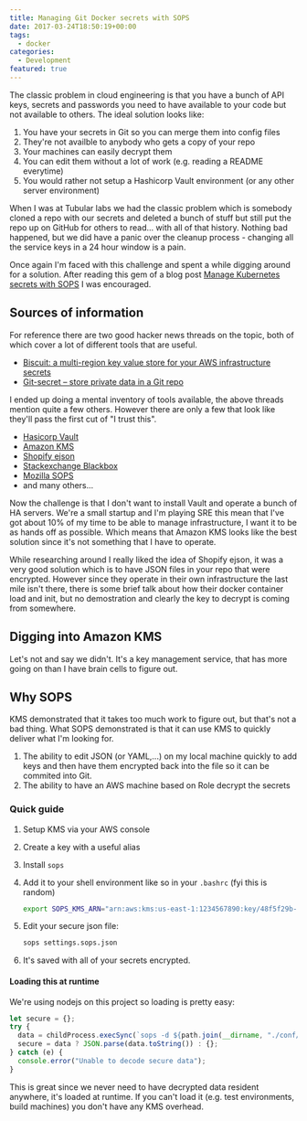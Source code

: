 ```yaml
---
title: Managing Git Docker secrets with SOPS
date: 2017-03-24T18:50:19+00:00
tags:
  - docker
categories:
  - Development
featured: true
---
```


The classic problem in cloud engineering is that you have a bunch of API keys, secrets and passwords you need to have available to your code but not available to others. The ideal solution looks like:

1. You have your secrets in Git so you can merge them into config files
2. They're not availble to anybody who gets a copy of your repo
3. Your machines can easily decrypt them
4. You can edit them without a lot of work (e.g. reading a README everytime)
5. You would rather not setup a Hashicorp Vault environment (or any other server environment)

When I was at Tubular labs we had the classic problem which is somebody cloned a repo with our secrets and deleted a bunch of stuff but still put the repo up on GitHub for others to read... with all of that history. Nothing bad happened, but we did have a panic over the cleanup process - changing all the service keys in a 24 hour window is a pain.

Once again I'm faced with this challenge and spent a while digging around for a solution. After reading this gem of a blog post [Manage Kubernetes secrets with SOPS](https://frederic-hemberger.de/articles/manage-kubernetes-secrets-with-sops/) I was encouraged.

## Sources of information

For reference there are two good hacker news threads on the topic, both of which cover a lot of different tools that are useful.

- [ Biscuit: a multi-region key value store for your AWS infrastructure secrets](https://news.ycombinator.com/item?id=12112408)
- [Git-secret – store private data in a Git repo ](https://news.ycombinator.com/item?id=11662364)

I ended up doing a mental inventory of tools available, the above threads mention quite a few others. However there are only a few that look like they'll pass the first cut of "I trust this".

- [Hasicorp Vault](https://github.com/hashicorp/vault)
- [Amazon KMS](https://aws.amazon.com/kms/)
- [Shopify ejson](https://github.com/Shopify/ejson)
- [Stackexchange Blackbox](https://github.com/StackExchange/blackbox)
- [Mozilla SOPS](https://github.com/mozilla/sops)
- and many others...

Now the challenge is that I don't want to install Vault and operate a bunch of HA servers. We're a small startup and I'm playing SRE this mean that I've got about 10% of my time to be able to manage infrastructure, I want it to be as hands off as possible. Which means that Amazon KMS looks like the best solution since it's not something that I have to operate.

While researching around I really liked the idea of Shopify ejson, it was a very good solution which is to have JSON files in your repo that were encrypted. However since they operate in their own infrastructure the last mile isn't there, there is some brief talk about how their docker container load and init, but no demostration and clearly the key to decrypt is coming from somewhere.

## Digging into Amazon KMS

Let's not and say we didn't. It's a key management service, that has more going on than I have brain cells to figure out.

## Why SOPS

KMS demonstrated that it takes too much work to figure out, but that's not a bad thing. What SOPS demonstrated is that it can use KMS to quickly deliver what I'm looking for.

1. The ability to edit JSON (or YAML,...) on my local machine quickly to add keys and then have them encrypted back into the file so it can be commited into Git.
2. The ability to have an AWS machine based on Role decrypt the secrets

### Quick guide

1. Setup KMS via your AWS console
2. Create a key with a useful alias
3. Install `sops`
4. Add it to your shell environment like so in your `.bashrc` (fyi this is random)

   ```bash
   export SOPS_KMS_ARN="arn:aws:kms:us-east-1:1234567890:key/48f5f29b-fd14-479a-baa1-cbf45b4ab39c"
   ```

5. Edit your secure json file:

   ```bash
   sops settings.sops.json
   ```

6. It's saved with all of your secrets encrypted.

#### Loading this at runtime

We're using nodejs on this project so loading is pretty easy:

```ts
let secure = {};
try {
  data = childProcess.execSync(`sops -d ${path.join(__dirname, "./conf/secure.enc.json")}`, {});
  secure = data ? JSON.parse(data.toString()) : {};
} catch (e) {
  console.error("Unable to decode secure data");
}
```

This is great since we never need to have decrypted data resident anywhere, it's loaded at runtime. If you can't load it (e.g. test environments, build machines) you don't have any KMS overhead.
